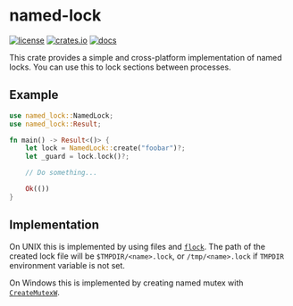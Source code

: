 # named-lock

[![license][license badge]][license]
[![crates.io][crate badge]][crate]
[![docs][docs badge]][docs]

This crate provides a simple and cross-platform implementation of named locks.
You can use this to lock sections between processes.

## Example

```rust
use named_lock::NamedLock;
use named_lock::Result;

fn main() -> Result<()> {
    let lock = NamedLock::create("foobar")?;
    let _guard = lock.lock()?;

    // Do something...

    Ok(())
}
```

## Implementation

On UNIX this is implemented by using files and [`flock`]. The path of the
created lock file will be `$TMPDIR/<name>.lock`, or `/tmp/<name>.lock` if
`TMPDIR` environment variable is not set.

On Windows this is implemented by creating named mutex with [`CreateMutexW`].


[license]: LICENSE
[license badge]: https://img.shields.io/github/license/oblique/named-lock
[crate]: https://crates.io/crates/named-lock
[crate badge]: https://img.shields.io/crates/v/named-lock
[docs]: https://docs.rs/named-lock
[docs badge]: https://docs.rs/named-lock/badge.svg

[`flock`]: https://linux.die.net/man/2/flock
[`CreateMutexW`]: https://docs.microsoft.com/en-us/windows/win32/api/synchapi/nf-synchapi-createmutexw
